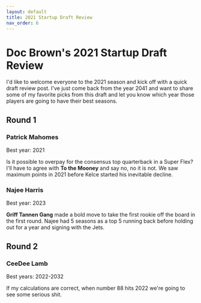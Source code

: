 ```yaml
---
layout: default
title: 2021 Startup Draft Review
nav_order: 6
---
```

# Doc Brown's 2021 Startup Draft Review 

I'd like to welcome everyone to the 2021 season and kick off with a quick draft review post. I've just come back from the year 2041 and want to share some of my favorite picks from this draft and let you know which year those players are going to have their best seasons.



## Round 1
### **Patrick Mahomes**
Best year: 2021

Is it possible to overpay for the consensus top quarterback in a Super Flex? I'll have to agree with **To the Mooney** and say no, no it is not. We saw maximum points in 2021 before Kelce started his inevitable decline.


### **Najee Harris**
Best year: 2023

**Griff Tannen Gang** made a bold move to take the first rookie off the board in the first round. Najee had 5 seasons as a top 5 running back before holding out for a year and signing with the Jets.

## Round 2



### **CeeDee Lamb**
Best years: 2022-2032

If my calculations are correct, when number 88 hits 2022 we're going to see some serious shit.

